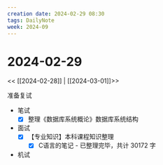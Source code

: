 ```yaml
---
creation date: 2024-02-29 08:30
tags: DailyNote
week: 2024-09
---
```


# 2024-02-29

<< [[2024-02-28]] | [[2024-03-01]]>>

准备复试

- 笔试
	- [x] 整理《数据库系统概论》数据库系统结构
- 面试
	- [x] 【专业知识】本科课程知识整理
		- [x] C语言的笔记 - 已整理完毕，共计 30172 字
- 机试

